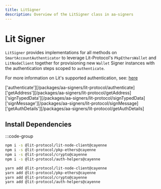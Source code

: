 ```yaml
---
title: LitSigner
description: Overview of the LitSigner class in aa-signers
---
```


# Lit Signer

`LitSigner` provides implementations for all methods on `SmartAccountAuthenticator` to leverage Lit-Protocol's `PkpEthersWallet` and `LitNodeClient` together for provisioning new `Wallet` Signer instances with the authentication steps scoped to `authenticate`.

For more information on Lit's supported authentication, see: [here](https://developer.litprotocol.com/v3/sdk/authentication/session-sigs/intro)

['authenticate'][/packages/aa-signers/lit-protocol/authenticate]
['getAddress'][/packages/aa-signers/lit-protocol/getAddress]
['signTypedData'][/packages/aa-signers/lit-protocol/signTypedData]
['signMessage'][/packages/aa-signers/lit-protocol/signMessage]
['getAuthDetails'][/packages/aa-signers/lit-protocol/getAuthDetails]

## Install Dependencies

:::code-group

```bash [npm]
npm i -s @lit-protocol/lit-node-client@cayenne
npm i -s @lit-protocol/pkp-ethers@cayenne
npm i -s @lit-protocol/crypto@cayenne
npm i -s @lit-protocol/auth-helpers@cayenne
```

```bash [yarn]
yarn add @lit-protocol/lit-node-client@cayenne
yarn add @lit-protocol/pkp-ethers@cayenne
yarn add @lit-protocol/crypto@cayenne
yarn add @lit-protocol/auth-helpers@cayenne
```
